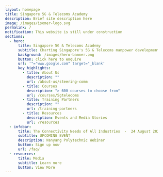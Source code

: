```yaml
---
layout: homepage
title: Singapore 5G & Telecoms Academy
description: Brief site description here
image: /images/isomer-logo.svg
permalink: /
notification: This website is still under construction
sections:
  - hero:
      title: Singapore 5G & Telecoms Academy
      subtitle: Charting Singapore's 5G & Telecoms manpower development with you
      background: /images/hero-banner.png
      button: click here to enquire
      url: '"="www.google.com" target="_blank'
      key_highlights:
        - title: About Us
          description: ""
          url: /about-us/steering-comm
        - title: Courses
          description: "> 600 courses to choose from"
          url: /courses/5gtelecoms
        - title: Training Partners
          description: ""
          url: /training-partners
        - title: Resources
          description: Events and Media Stories
          url: /resources
  - infobar:
      title: The Connectivity Needs of All Industries  -  24 August 2021
      subtitle: UPCOMING EVENT
      description: Nanyang Polytechnic Webinar
      button: Sign up now
      url: /faq/
  - resources:
      title: Media
      subtitle: Learn more
      button: View More
---
```

